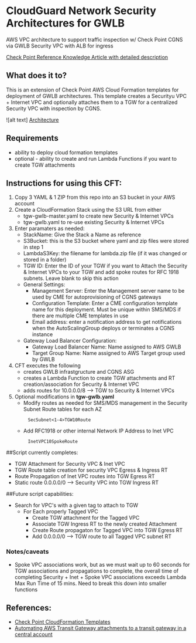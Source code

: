 # CloudGuard Network Security Architectures for GWLB
AWS VPC architecture to support  traffic inspection w/ Check Point CGNS via GWLB Security VPC with ALB for ingress

[Check Point Reference Knowledge Article with detailed description](https://supportcenter.checkpoint.com/supportcenter/portal?eventSubmit_doGoviewsolutiondetails=&solutionid=sk174447)
## What does it to?

This is an extension of Check Point AWS Cloud Formation templates for deployment of GWLB architectures.  This template creates a Securityu VPC + Internet VPC and optionally attaches them to a TGW for a centralized Security VPC with inspection by CGNS.

![alt text] [Architecture]

[Architecture]: https://sc1.checkpoint.com/sc/SolutionsStatics/sk174447/GWLBArch-Central2202107150957181.jpg "CHKP GWLB Arch 3"

## Requirements
- ability to deploy cloud formation templates
- optional - ability to create and run Lambda Functions if you want to create TGW attachments

## Instructions for using this CFT:
1. Copy 3 YAML & 1 ZIP from this repo into an S3 bucket in your AWS account
2. Create a CloudFormation Stack using the S3 URL from either
    - tgw-gwlb-master.yaml to create new Security & Internet VPCs
    - tgw-gwlb.yaml to re-use existing Security & Internet VPCs
3. Enter paramaters as needed:
    - StackName: Give the Stack a Name as reference
    - S3Bucket: this is the S3 bucket where yaml and zip files were stored in step 1
    - LambdaS3Key: the filename for lambda.zip file (if it was changed or stored in a folder)
    - TGW ID: Enter the ID of your TGW if you want to Attach the Security & Internet VPCs to your TGW and add spoke routes for RFC 1918 subnets.  Leave blank to skip this action
    - General Settings:
        - Management Server: Enter the Management server name to be used by CME for autoprovisioning of CGNS gateways
        - Configuration Template: Enter a CME configuration template name for this deployment.  Must be unique within SMS/MDS if there are multiple CME templates in use 
        - Email address: enter a notification address to get notifications when the AutoScalingGroup deploys or terminates a CGNS instance
    - Gateway Load Balancer Configuration:
        - Gateway Load Balancer Name: Name assigned to AWS GWLB
        - Target Group Name: Name assigned to AWS Target group used by GWLB
4. CFT executes the following
    - creates GWLB infrastgructure and CGNS ASG
    - creates a Lambda Function to create TGW attachments and RT creation/association for Security & Internet VPC
    - adds routes for 10.0.0.0/8 --> TGW to Security & Internet VPCs 
5. Optional modifications in **tgw-gwlb.yaml**
    - Modify routes as needed for SMS/MDS management in the Security Subnet Route tables for each AZ
   ```
        SecSubnet<1-4>TGW10Route
   ```
    - Add RFC1918 or other internal Network IP Address to Inet VPC
   ```
        InetVPC10SpokeRoute
    ```
##Script currently completes:
- TGW Attachment for Security VPC & Inet VPC
- TGW Route table creation for security VPC Egress & Ingress RT
- Route Propagation of Inet VPC routes into TGW Egress RT
- Static route 0.0.0.0/0 --> Security VPC into TGW Ingress RT

##Future script capabilities: 
- Search for VPC's with a given tag to attach to TGW
    - For Each properly Tagged VPC
        - Create TGW attachment for the Tagged VPC
        - Associate TGW Ingress RT to the newly created Attachment
        - Create Route propagaton for Tagged VPC into TGW Egress RT
        - Add 0.0.0.0/0 --> TGW route to all Tagged VPC subnet RT
    
### Notes/caveats
- Spoke VPC associations work, but as we must wait up to 60 seconds for TGW associations and propagations to complete, the overall time of completing Security + Inet + Spoke VPC associations exceeds Lambda Max Run Time of 15 mins.  Need to break this down into smaller functions

## References:
- [Check Point CloudFormation Templates](https://supportcenter.checkpoint.com/supportcenter/portal?eventSubmit_doGoviewsolutiondetails=&solutionid=sk111013)
- [Automating AWS Transit Gateway attachments to a transit gateway in a central account](https://aws.amazon.com/blogs/networking-and-content-delivery/automating-aws-transit-gateway-attachments-to-a-transit-gateway-in-a-central-account/)
